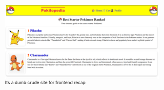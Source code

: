 ![Website Image](https://github.com/Shubham277353/Pokilopedia/blob/main/images/Screenshot%202025-07-15%20230612.png)
Its a dumb crude site for frontend recap
